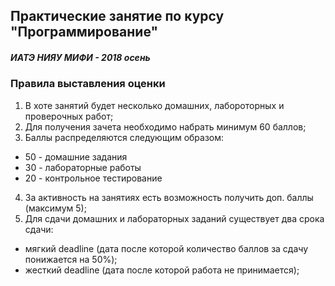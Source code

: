 ## Практические занятие по курсу "Программирование"
##### ИАТЭ НИЯУ МИФИ - 2018 осень


### Правила выставления оценки
1. В хоте занятий будет несколько домашних, лабороторных и проверочных работ;
2. Для получения зачета необходимо набрать минимум 60 баллов;
3. Баллы распределяются следующим образом:
  * 50 - домашние задания
  * 30 - лабораторные работы
  * 20 - контрольное тестирование
4. За активность на занятиях есть возможность получить доп. баллы (максимум 5);
5. Для сдачи домашних и лабораторных заданий существует два срока сдачи:
  * мягкий deadline (дата после которой количество баллов за сдачу понижается на 50%);
  * жесткий deadline (дата после которой работа не принимается);

